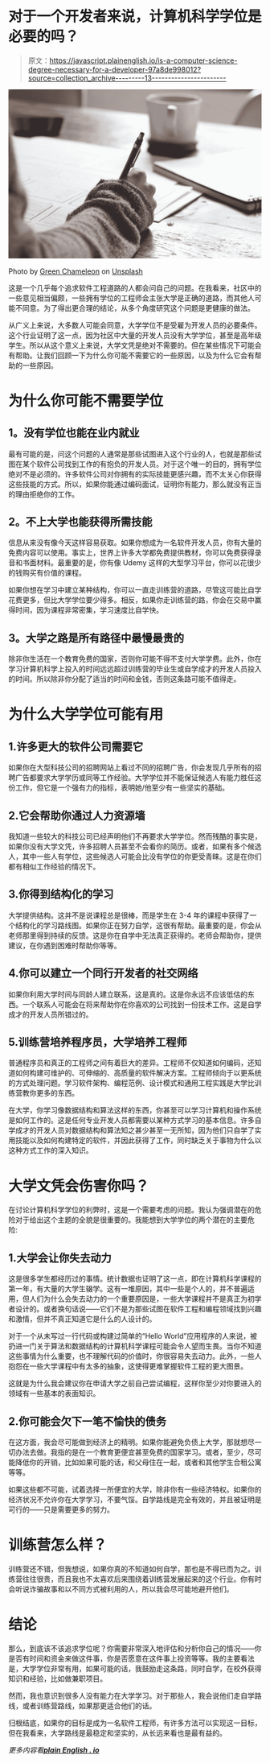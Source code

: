 # 对于一个开发者来说，计算机科学学位是必要的吗？

> 原文：<https://javascript.plainenglish.io/is-a-computer-science-degree-necessary-for-a-developer-97a8de998012?source=collection_archive---------13----------------------->

![](img/7ee6ce21d4208534183e45d58b60d050.png)

Photo by [Green Chameleon](https://unsplash.com/@craftedbygc?utm_source=medium&utm_medium=referral) on [Unsplash](https://unsplash.com?utm_source=medium&utm_medium=referral)

这是一个几乎每个追求软件工程道路的人都会问自己的问题。在我看来，社区中的一些意见相当偏颇，一些拥有学位的工程师会主张大学是正确的道路，而其他人可能不同意。为了得出更合理的结论，从多个角度研究这个问题是更健康的做法。

从广义上来说，大多数人可能会同意，大学学位不是受雇为开发人员的必要条件。这个行业证明了这一点，因为社区中大量的开发人员没有大学学位，甚至是高年级学生。所以从这个意义上来说，大学文凭是绝对不需要的。但在某些情况下可能会有帮助。让我们回顾一下为什么你可能不需要它的一些原因，以及为什么它会有帮助的一些原因。

# 为什么你可能不需要学位

## **1。没有学位也能在业内就业**

最有可能的是，问这个问题的人通常是那些试图进入这个行业的人，也就是那些试图在某个软件公司找到工作的有抱负的开发人员。对于这个唯一的目的，拥有学位绝对不是必须的。许多软件公司对你拥有的实际技能更感兴趣，而不太关心你获得这些技能的方式。所以，如果你能通过编码面试，证明你有能力，那么就没有正当的理由拒绝你的工作。

## **2。不上大学也能获得所需技能**

信息从来没有像今天这样容易获取。如果你想成为一名软件开发人员，你有大量的免费内容可以使用。事实上，世界上许多大学都免费提供教材，你可以免费获得录音和书面材料。最重要的是，你有像 Udemy 这样的大型学习平台，你可以花很少的钱购买有价值的课程。

如果你想在学习中建立某种结构，你可以一直走训练营的道路，尽管这可能比自学花费更多，但比大学学位要少得多。相反，如果你走训练营的路，你会在交易中赢得时间，因为课程非常密集，学习速度比自学快。

## **3。大学之路是所有路径中最慢最贵的**

除非你生活在一个教育免费的国家，否则你可能不得不支付大学学费。此外，你在学习计算机科学上投入的时间远远超过训练营的毕业生或自学成才的开发人员投入的时间。所以除非你分配了适当的时间和金钱，否则这条路可能不值得走。

# 为什么大学学位可能有用

## 1.许多更大的软件公司需要它

如果你在大型科技公司的招聘网站上看过不同的招聘广告，你会发现几乎所有的招聘广告都要求大学学历或同等工作经验。大学学位并不能保证候选人有能力胜任这份工作，但它是一个强有力的指标，表明她/他至少有一些坚实的基础。

## 2.它会帮助你通过人力资源墙

我知道一些较大的科技公司已经声明他们不再要求大学学位。然而残酷的事实是，如果你没有大学文凭，许多招聘人员甚至不会看你的简历。或者，如果有多个候选人，其中一些人有学位，这些候选人可能会比没有学位的你更受青睐。这是在你们都有相似工作经验的情况下。

## 3.你得到结构化的学习

大学提供结构。这并不是说课程总是很棒，而是学生在 3-4 年的课程中获得了一个结构化的学习路线图。如果你正在努力自学，这很有帮助。最重要的是，你会从老师那里得到持续的反馈。这是你在自学中无法真正获得的。老师会帮助你，提供建议，在你遇到困难时帮助你等等。

## 4.你可以建立一个同行开发者的社交网络

如果你利用大学时间与同龄人建立联系，这是真的。这是你永远不应该低估的东西。一个联系人可能会在将来帮助你在你喜欢的公司找到一份技术工作。这是自学成才的开发人员所错过的。

## 5.训练营培养程序员，大学培养工程师

普通程序员和真正的工程师之间有着巨大的差异。工程师不仅知道如何编码，还知道如何构建可维护的、可伸缩的、高质量的软件解决方案。工程师倾向于以更系统的方式处理问题。学习软件架构、编程范例、设计模式和通用工程实践是大学比训练营教你更多的东西。

在大学，你学习像数据结构和算法这样的东西，你甚至可以学习计算机和操作系统是如何工作的。这是任何专业开发人员都需要以某种方式学习的基本信息。许多自学成才的开发人员对数据结构和算法知之甚少甚至一无所知，因为他们只自学了实用技能以及如何构建特定的软件，并因此获得了工作，同时缺乏关于事物为什么以这种方式工作的深入知识。

# 大学文凭会伤害你吗？

在讨论计算机科学学位的利弊时，这是一个需要考虑的问题。我认为强调潜在的危险对于给出这个主题的全貌是很重要的。我能想到大学学位的两个潜在的主要危险:

## 1.大学会让你失去动力

这是很多学生都经历过的事情。统计数据也证明了这一点，即在计算机科学课程的第一年，有大量的大学生辍学。这有一堆原因，其中一些是个人的，并不普遍适用，但人们为什么会失去动力的一个重要原因是，一些大学课程并不是真正为初学者设计的。或者换句话说——它们不是为那些试图在软件工程和编程领域找到兴趣和激情，但并不真正知道它是什么的人设计的。

对于一个从未写过一行代码或构建过简单的“Hello World”应用程序的人来说，被扔进一门关于算法和数据结构的计算机科学课程可能会令人望而生畏。当你不知道这些事情为什么重要，也不理解代码的价值时，你很容易失去动力。此外，一些人抱怨在一些大学课程中有太多的抽象，这使得更难掌握软件工程的更大图景。

这就是为什么我会建议你在申请大学之前自己尝试编程，这样你至少对你要进入的领域有一些基本的表面知识。

## 2.你可能会欠下一笔不愉快的债务

在这方面，我会尽可能做到经济上的精明。如果你能避免负债上大学，那就想尽一切办法去做。我指的是在一个教育更便宜甚至免费的国家学习。或者，至少，尽可能降低你的开销，比如如果可能的话，和父母住在一起，或者和其他学生合租公寓等等。

如果这些都不可能，试着选择一所便宜的大学，除非你有一些经济特权。如果你的经济状况不允许你在大学学习，不要气馁。自学路线是完全有效的，并且被证明是可行的——只是需要更多的努力。

# 训练营怎么样？

训练营还不错，但我想说，如果你真的不知道如何自学，那也是不得已而为之。训练营往往很贵，而且我也不太喜欢后来围绕着训练营发展起来的这个行业。你有时会听说诈骗故事和以不同方式被利用的人，所以我会尽可能地避开他们。

# 结论

那么，到底该不该追求学位呢？你需要非常深入地评估和分析你自己的情况——你是否有时间和资金来做这件事，你是否愿意在这件事上投资等等。我的主要看法是，大学学位非常有用，如果可能的话，我鼓励走这条路，同时自学，在校外获得知识和经验，比如做兼职项目。

然而，我也意识到很多人没有能力在大学学习。对于那些人，我会说他们走自学路线，或者训练营路线，如果那更适合他们的话。

归根结底，如果你的目标是成为一名软件工程师，有许多方法可以实现这一目标，但在我看来，大学路线是最稳定和坚实的，从长远来看也是最有益的。

*更多内容看*[***plain English . io***](http://plainenglish.io)